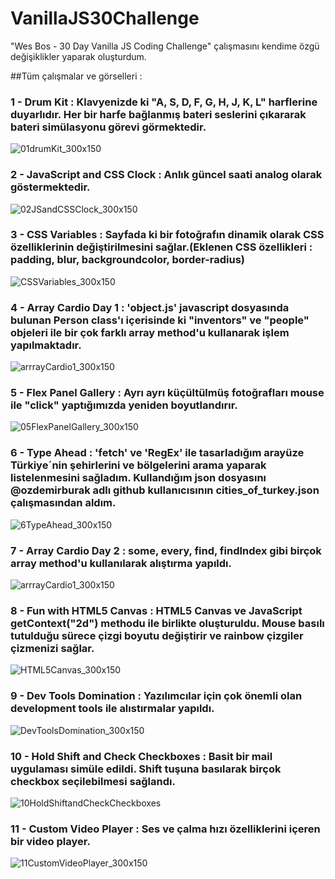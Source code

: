 # VanillaJS30Challenge
"Wes Bos - 30 Day Vanilla JS Coding Challenge" çalışmasını kendime özgü değişiklikler yaparak oluşturdum.


##Tüm çalışmalar ve görselleri :
  ### 1 - Drum Kit : Klavyenizde ki "A, S, D, F, G, H, J, K, L" harflerine duyarlıdır. Her bir harfe bağlanmış bateri seslerini çıkararak bateri simülasyonu görevi görmektedir.  
  ![01drumKit_300x150](https://user-images.githubusercontent.com/71039908/104845707-e3f36180-58e7-11eb-8c8b-42f0a9d51ea2.jpg)


  ### 2 - JavaScript and CSS Clock : Anlık güncel saati analog olarak göstermektedir.
![02JSandCSSClock_300x150](https://user-images.githubusercontent.com/71039908/104845710-e5248e80-58e7-11eb-807a-2aee2cf39bef.jpg)

  ### 3 - CSS Variables : Sayfada ki bir fotoğrafın dinamik olarak CSS özelliklerinin değiştirilmesini sağlar.(Eklenen CSS özellikleri : padding, blur, backgroundcolor, border-radius)
![CSSVariables_300x150](https://user-images.githubusercontent.com/71039908/104845708-e48bf800-58e7-11eb-9e31-338ce223f184.jpg)


  ### 4 - Array Cardio Day 1 : 'object.js' javascript dosyasında bulunan Person class'ı içerisinde ki "inventors" ve "people" objeleri ile bir çok farklı array method'u kullanarak işlem yapılmaktadır.
![arrrayCardio1_300x150](https://user-images.githubusercontent.com/71039908/104845709-e5248e80-58e7-11eb-92ca-81704746a68b.jpg)

  ### 5 - Flex Panel Gallery : Ayrı ayrı küçültülmüş fotoğrafları mouse ile "click" yaptığımızda yeniden boyutlandırır.
  
![05FlexPanelGallery_300x150](https://user-images.githubusercontent.com/71039908/104903849-92071600-5991-11eb-92a9-6fcb1c694d4f.jpg)


  ### 6 - Type Ahead : 'fetch' ve 'RegEx' ile tasarladığım arayüze Türkiye´nin şehirlerini ve bölgelerini arama yaparak listelenmesini sağladım. Kullandığım json dosyasını @ozdemirburak adlı github kullanıcısının cities_of_turkey.json çalışmasından aldım.
  
![6TypeAhead_300x150](https://user-images.githubusercontent.com/71039908/105067972-62d7ce00-5a91-11eb-8877-99b32c454aea.jpg)

  ### 7 - Array Cardio Day 2 : some, every, find, findIndex gibi birçok array method'u kullanılarak alıştırma yapıldı.
  
![arrrayCardio1_300x150](https://user-images.githubusercontent.com/71039908/104845709-e5248e80-58e7-11eb-92ca-81704746a68b.jpg)

  ### 8 - Fun with HTML5 Canvas : HTML5 Canvas ve JavaScript getContext("2d") methodu ile birlikte oluşturuldu. Mouse basılı tutulduğu sürece çizgi boyutu değiştirir ve rainbow çizgiler çizmenizi sağlar.
  
  ![HTML5Canvas_300x150](https://user-images.githubusercontent.com/71039908/105406807-fb12b600-5c3d-11eb-813c-2d5a33a8e31c.jpg)
  
  ### 9 - Dev Tools Domination : Yazılımcılar için çok önemli olan development tools ile alıstırmalar yapıldı.
  
  ![DevToolsDomination_300x150](https://user-images.githubusercontent.com/71039908/105540979-2530aa80-5d08-11eb-9928-82c997ed7bc5.jpg)

  ### 10 - Hold Shift and Check Checkboxes : Basit bir mail uygulaması simüle edildi. Shift tuşuna basılarak birçok checkbox seçilebilmesi sağlandı.
  
![10HoldShiftandCheckCheckboxes](https://user-images.githubusercontent.com/71039908/105573657-31505280-5d70-11eb-9333-830251e4b02d.gif)

  ### 11 - Custom Video Player : Ses ve çalma hızı özelliklerini içeren bir video player.
![11CustomVideoPlayer_300x150](https://user-images.githubusercontent.com/71039908/105628056-9c228c00-5e4b-11eb-9534-d36d43263280.jpg)

